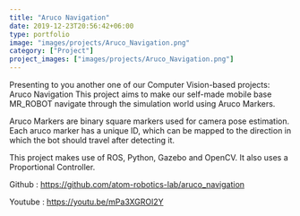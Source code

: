 ```yaml
---
title: "Aruco Navigation"
date: 2019-12-23T20:56:42+06:00
type: portfolio
image: "images/projects/Aruco_Navigation.png"
category: ["Project"]
project_images: ["images/projects/Aruco_Navigation.png"]
---
```


Presenting to you another one of our Computer Vision-based projects: Aruco Navigation
This project aims to make our self-made mobile base MR_ROBOT navigate through the simulation world using Aruco Markers.

Aruco Markers are binary square markers used for camera pose estimation. Each aruco marker has a unique ID, 
which can be mapped to the direction in which the bot should travel after detecting it.

This project makes use of ROS, Python, Gazebo and OpenCV. It also uses a Proportional Controller.

Github : https://github.com/atom-robotics-lab/aruco_navigation

Youtube : https://youtu.be/mPa3XGROl2Y

